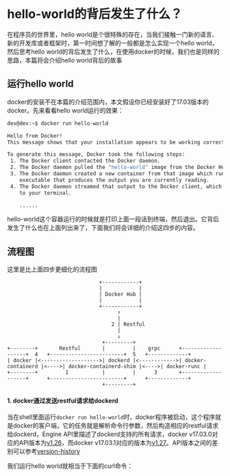 # hello-world的背后发生了什么？

在程序员的世界里，hello world是个很特殊的存在，当我们接触一门新的语言、新的开发库或者框架时，第一时间想了解的一般都是怎么实现一个hello world，然后思考hello world的背后发生了什么，在使用docker的时候，我们也是同样的思路，本篇将会介绍hello world背后的故事

## 运行hello world

docker的安装不在本篇的介绍范围内，本文假设你已经安装好了17.03版本的docker。先来看看hello world运行的效果：

```bash
dev@dev:~$ docker run hello-world

Hello from Docker!
This message shows that your installation appears to be working correctly.

To generate this message, Docker took the following steps:
 1. The Docker client contacted the Docker daemon.
 2. The Docker daemon pulled the "hello-world" image from the Docker Hub.
 3. The Docker daemon created a new container from that image which runs the
    executable that produces the output you are currently reading.
 4. The Docker daemon streamed that output to the Docker client, which sent it
    to your terminal.

    ......
```

hello-world这个容器运行的时候就是打印上面一段话到终端，然后退出。它背后发生了什么也在上面列出来了，下面我们将会详细的介绍这四步的内容。

## 流程图
这里是比上面四步更细化的流程图
```
                              +------------+
                              |            |
                              | Docker Hub |
                              |            |
                              +------------+
                                    ↑
                                    |
                                  2 | Restful
                                    |
                                    ↓
                               +---------+
+--------+       Restful       |         |    grpc      +-------------------+  4   +------------------------+  5   +-------------+
| docker |<------------------->| dockerd |<------------>| docker-containerd |<---->| docker-containerd-shim |<---->| docker-runc |
+--------+         1           |         |      3       +-------------------+      +------------------------+      +-------------+
                               +---------+
```

#### 1. docker通过发送restful请求给dockerd
当在shell里面运行```docker run hello-world```时，docker程序被启动，这个程序就是docker的客户端，它的任务就是解析命令行参数，然后构造相应的restful请求给dockerd，Engine API里描述了dockerd支持的所有请求，docker v17.03.0对应的API版本为[v1.26](https://docs.docker.com/engine/api/v1.26/)，而docker v17.03.1对应的版本为[v1.27](https://docs.docker.com/engine/api/v1.27/)。API版本之间的差别可以参考[version-history](https://docs.docker.com/engine/api/version-history/)

我们运行hello world就相当于下面的curl命令：

